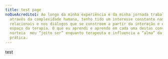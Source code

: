 ```yaml
---
title: test page
noQueAcredito1: Ao longo da minha experiência e da minha jornada trabalhando
  através da complexidade humana, tenho tido um interesse constante nas trocas
  relacionais e nos diálogos que se constroem a partir da interação e entrega no
  espaço da terapia. O que eu aprendi e aprendo em cada uma destas conversas,
  norteia  meu “jeito ser” enquanto terapeuta e influencia a “alma“ da minha
  prática.
---
```

test